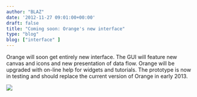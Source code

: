 ```yaml
---
author: "BLAZ"
date: '2012-11-27 09:01:00+00:00'
draft: false
title: "Coming soon: Orange's new interface"
type: "blog"
blog: ["interface" ]
---
```


Orange will soon get entirely new interface. The GUI will feature new canvas and icons and new presentation of data flow. Orange will be upgraded with on-line help for widgets and tutorials. The prototype is now in testing and should replace the current version of Orange in early 2013.

![](/images/2012/11/27/2012-orange-new-look.png__600x486_q95_crop_upscale.png)

